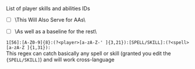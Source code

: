 List of player skills and abilities IDs

- [ ] \\This Will Also Serve for AAs\\  
- [ ] \\As well as a baseline for the rest\\


`1[56]:[A-Z0-9]{8}:(?<player>[a-zA-Z-' ]{3,21}):[SPELL/SKILL]:(?<spell>[a-zA-Z ]{1,31}):`  
This regex can catch basically any spell or skill (granted you edit the `{SPELL/SKILL]`) and will work cross-language
